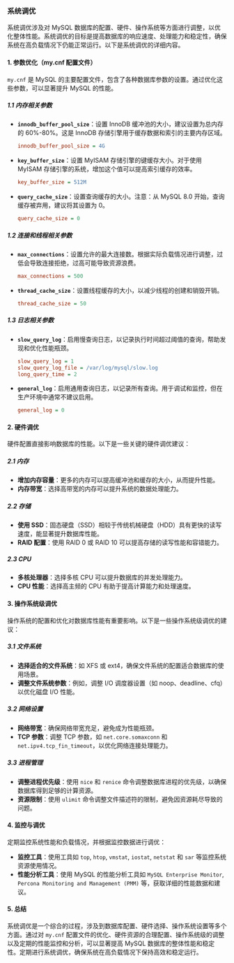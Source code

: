 ### 系统调优

系统调优涉及对 MySQL 数据库的配置、硬件、操作系统等方面进行调整，以优化整体性能。系统调优的目标是提高数据库的响应速度、处理能力和稳定性，确保系统在高负载情况下仍能正常运行。以下是系统调优的详细内容。

#### 1. **参数优化（my.cnf 配置文件）**

`my.cnf` 是 MySQL 的主要配置文件，包含了各种数据库参数的设置。通过优化这些参数，可以显著提升 MySQL 的性能。

##### 1.1 **内存相关参数**

- **`innodb_buffer_pool_size`**：设置 InnoDB 缓冲池的大小，建议设置为总内存的 60%-80%。这是 InnoDB 存储引擎用于缓存数据和索引的主要内存区域。
  
  ```ini
  innodb_buffer_pool_size = 4G
  ```

- **`key_buffer_size`**：设置 MyISAM 存储引擎的键缓存大小。对于使用 MyISAM 存储引擎的系统，增加这个值可以提高索引缓存的效率。
  
  ```ini
  key_buffer_size = 512M
  ```

- **`query_cache_size`**：设置查询缓存的大小。注意：从 MySQL 8.0 开始，查询缓存被弃用，建议将其设置为 0。
  
  ```ini
  query_cache_size = 0
  ```

##### 1.2 **连接和线程相关参数**

- **`max_connections`**：设置允许的最大连接数。根据实际负载情况进行调整，过低会导致连接拒绝，过高可能导致资源浪费。
  
  ```ini
  max_connections = 500
  ```

- **`thread_cache_size`**：设置线程缓存的大小，以减少线程的创建和销毁开销。
  
  ```ini
  thread_cache_size = 50
  ```

##### 1.3 **日志相关参数**

- **`slow_query_log`**：启用慢查询日志，以记录执行时间超过阈值的查询，帮助发现和优化性能瓶颈。
  
  ```ini
  slow_query_log = 1
  slow_query_log_file = /var/log/mysql/slow.log
  long_query_time = 2
  ```

- **`general_log`**：启用通用查询日志，以记录所有查询。用于调试和监控，但在生产环境中通常不建议启用。
  
  ```ini
  general_log = 0
  ```

#### 2. **硬件调优**

硬件配置直接影响数据库的性能。以下是一些关键的硬件调优建议：

##### 2.1 **内存**

- **增加内存容量**：更多的内存可以提高缓冲池和缓存的大小，从而提升性能。
- **内存带宽**：选择高带宽的内存可以提升系统的数据处理能力。

##### 2.2 **存储**

- **使用 SSD**：固态硬盘（SSD）相较于传统机械硬盘（HDD）具有更快的读写速度，能显著提升数据库性能。
- **RAID 配置**：使用 RAID 0 或 RAID 10 可以提高存储的读写性能和容错能力。

##### 2.3 **CPU**

- **多核处理器**：选择多核 CPU 可以提升数据库的并发处理能力。
- **CPU 性能**：选择高主频的 CPU 有助于提高计算能力和处理速度。

#### 3. **操作系统级调优**

操作系统的配置和优化对数据库性能有重要影响。以下是一些操作系统级调优的建议：

##### 3.1 **文件系统**

- **选择适合的文件系统**：如 XFS 或 ext4，确保文件系统的配置适合数据库的使用场景。
- **调整文件系统参数**：例如，调整 I/O 调度器设置（如 noop、deadline、cfq）以优化磁盘 I/O 性能。

##### 3.2 **网络设置**

- **网络带宽**：确保网络带宽充足，避免成为性能瓶颈。
- **TCP 参数**：调整 TCP 参数，如 `net.core.somaxconn` 和 `net.ipv4.tcp_fin_timeout`，以优化网络连接处理能力。

##### 3.3 **进程管理**

- **调整进程优先级**：使用 `nice` 和 `renice` 命令调整数据库进程的优先级，以确保数据库得到足够的计算资源。
- **资源限制**：使用 `ulimit` 命令调整文件描述符的限制，避免因资源耗尽导致的问题。

#### 4. **监控与调优**

定期监控系统性能和负载情况，并根据监控数据进行调优：

- **监控工具**：使用工具如 `top`, `htop`, `vmstat`, `iostat`, `netstat` 和 `sar` 等监控系统资源使用情况。
- **性能分析工具**：使用 MySQL 的性能分析工具如 `MySQL Enterprise Monitor`, `Percona Monitoring and Management (PMM)` 等，获取详细的性能数据和建议。

#### 5. **总结**

系统调优是一个综合的过程，涉及到数据库配置、硬件选择、操作系统设置等多个方面。通过对 `my.cnf` 配置文件的优化、硬件资源的合理配置、操作系统级的调整以及定期的性能监控和分析，可以显著提高 MySQL 数据库的整体性能和稳定性。定期进行系统调优，确保系统在高负载情况下保持高效和稳定运行。